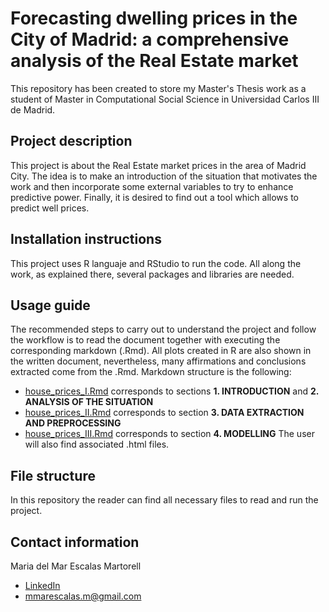 # Forecasting dwelling prices in the City of Madrid: a comprehensive analysis of the Real Estate market
This repository has been created to store my Master's Thesis work as a student of Master in Computational Social Science in Universidad Carlos III de Madrid.

## Project description
This project is about the Real Estate market prices in the area of Madrid City. The idea is to make an introduction of the situation that motivates the work and then incorporate some external variables to try to enhance predictive power. Finally, it is desired to find out a tool which allows to predict well prices.

## Installation instructions
This project uses R languaje and RStudio to run the code. All along the work, as explained there, several packages and libraries are needed.

## Usage guide
The recommended steps to carry out to understand the project and follow the workflow is to read the document together with executing the corresponding markdown (.Rmd).
All plots created in R are also shown in the written document, nevertheless, many affirmations and conclusions extracted come from the .Rmd.
Markdown structure is the following:

- [house_prices_I.Rmd](house_prices_I.Rmd) corresponds to sections **1. INTRODUCTION** and **2. ANALYSIS OF THE SITUATION**
- [house_prices_II.Rmd](house_prices_II.Rmd) corresponds to section **3. DATA EXTRACTION AND PREPROCESSING**
- [house_prices_III.Rmd](house_prices_III.Rmd) corresponds to section **4. MODELLING**
The user will also find associated .html files.

## File structure
In this repository the reader can find all necessary files to read and run the project.

## Contact information
Maria del Mar Escalas Martorell

- [LinkedIn](linkedin.com/in/mariadelmar-escalas-martorell)
- [mmarescalas.m@gmail.com](mailto:mmarescalas.m@gmail.com)
